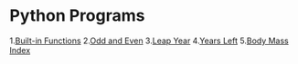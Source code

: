 # Python Programs 

1.[Built-in Functions](function.py)
2.[Odd and Even](odd_or_even.py)
3.[Leap Year](leap_year.py)
4.[Years Left](Life_in_days_weeks_months.py)
5.[Body Mass Index](Body_Mass_Index(BMI).py)
